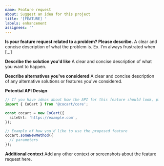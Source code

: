 ```yaml
---
name: Feature request
about: Suggest an idea for this project
title: '[FEATURE] '
labels: enhancement
assignees: ''
---
```


**Is your feature request related to a problem? Please describe.**
A clear and concise description of what the problem is. Ex. I'm always frustrated when [...]

**Describe the solution you'd like**
A clear and concise description of what you want to happen.

**Describe alternatives you've considered**
A clear and concise description of any alternative solutions or features you've considered.

**Potential API Design**

```typescript
// If you have ideas about how the API for this feature should look, please share:
import { CoCart } from '@cocart/core';

const cocart = new CoCart({
  siteUrl: 'https://example.com',
});

// Example of how you'd like to use the proposed feature
cocart.someNewMethod({
  // parameters
});
```

**Additional context**
Add any other context or screenshots about the feature request here.

